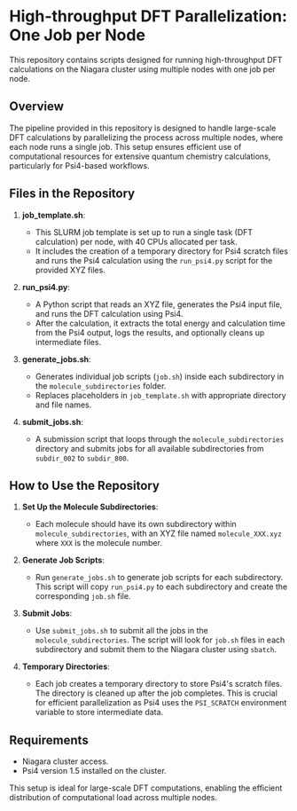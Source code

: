 
# High-throughput DFT Parallelization: One Job per Node

This repository contains scripts designed for running high-throughput DFT calculations on the Niagara cluster using multiple nodes with one job per node.

## Overview
The pipeline provided in this repository is designed to handle large-scale DFT calculations by parallelizing the process across multiple nodes, where each node runs a single job. This setup ensures efficient use of computational resources for extensive quantum chemistry calculations, particularly for Psi4-based workflows.

## Files in the Repository

1. **job_template.sh**:
   - This SLURM job template is set up to run a single task (DFT calculation) per node, with 40 CPUs allocated per task.
   - It includes the creation of a temporary directory for Psi4 scratch files and runs the Psi4 calculation using the `run_psi4.py` script for the provided XYZ files.

2. **run_psi4.py**:
   - A Python script that reads an XYZ file, generates the Psi4 input file, and runs the DFT calculation using Psi4.
   - After the calculation, it extracts the total energy and calculation time from the Psi4 output, logs the results, and optionally cleans up intermediate files.
   
3. **generate_jobs.sh**:
   - Generates individual job scripts (`job.sh`) inside each subdirectory in the `molecule_subdirectories` folder.
   - Replaces placeholders in `job_template.sh` with appropriate directory and file names.

4. **submit_jobs.sh**:
   - A submission script that loops through the `molecule_subdirectories` directory and submits jobs for all available subdirectories from `subdir_002` to `subdir_800`.

## How to Use the Repository

1. **Set Up the Molecule Subdirectories**:
   - Each molecule should have its own subdirectory within `molecule_subdirectories`, with an XYZ file named `molecule_XXX.xyz` where `XXX` is the molecule number.

2. **Generate Job Scripts**:
   - Run `generate_jobs.sh` to generate job scripts for each subdirectory. This script will copy `run_psi4.py` to each subdirectory and create the corresponding `job.sh` file.

3. **Submit Jobs**:
   - Use `submit_jobs.sh` to submit all the jobs in the `molecule_subdirectories`. The script will look for `job.sh` files in each subdirectory and submit them to the Niagara cluster using `sbatch`.

4. **Temporary Directories**:
   - Each job creates a temporary directory to store Psi4's scratch files. The directory is cleaned up after the job completes. This is crucial for efficient parallelization as Psi4 uses the `PSI_SCRATCH` environment variable to store intermediate data.

## Requirements
- Niagara cluster access.
- Psi4 version 1.5 installed on the cluster.

This setup is ideal for large-scale DFT computations, enabling the efficient distribution of computational load across multiple nodes.
